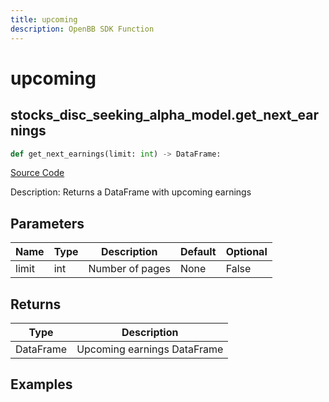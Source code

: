 ```yaml
---
title: upcoming
description: OpenBB SDK Function
---
```


# upcoming

## stocks_disc_seeking_alpha_model.get_next_earnings

```python title='openbb_terminal/stocks/discovery/seeking_alpha_model.py'
def get_next_earnings(limit: int) -> DataFrame:
```
[Source Code](https://github.com/OpenBB-finance/OpenBBTerminal/tree/main/openbb_terminal/stocks/discovery/seeking_alpha_model.py#L41)

Description: Returns a DataFrame with upcoming earnings

## Parameters

| Name | Type | Description | Default | Optional |
| ---- | ---- | ----------- | ------- | -------- |
| limit | int | Number of pages | None | False |

## Returns

| Type | Description |
| ---- | ----------- |
| DataFrame | Upcoming earnings DataFrame |

## Examples

